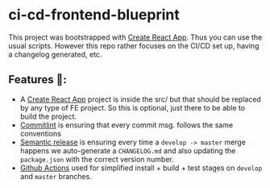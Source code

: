 # ci-cd-frontend-blueprint

This project was bootstrapped with [Create React App](https://github.com/facebook/create-react-app). Thus you can use 
the usual scripts. However this repo rather focuses on the CI/CD set up, having a changelog generated, etc.

## Features 🚀:
- A [Create React App](https://github.com/facebook/create-react-app) project is inside the src/ but that should be 
replaced by any type of FE project. So this is optional, just there to be able to build the project.
- [Commitlint](https://commitlint.js.org/#/) is ensuring that every commit msg. follows the same conventions
- [Semantic release](https://www.npmjs.com/package/semantic-release) is ensuring every time a `develop -> master` merge
happens we auto-generate a `CHANGELOG.md` and also updating the `package.json` with the correct version number. 
- [Github Actions](https://github.com/features/actions) used for simplified install + build + test stages on `develop`
and `master` branches.